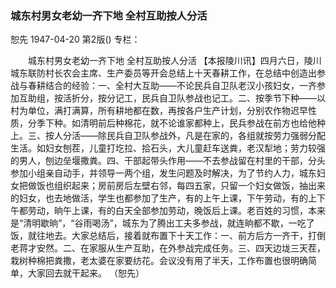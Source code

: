 ### 城东村男女老幼一齐下地  全村互助按人分活
恕先
1947-04-20
第2版()
专栏：

　　城东村男女老幼一齐下地
    全村互助按人分活
    【本报陵川讯】四月六日，陵川城东联防村长农会主席、生产委员等开会总结上十天春耕工作，在总结中创造出参战与春耕结合的经验：一、全村大互助——不论民兵自卫队老汉小孩妇女，一齐参加互助组，按活折分，按分记工，民兵自卫队参战也记工。二、按季节下种——以村为单位，满打满算，所有耕地都在数，再按各户生产计划，分别农作物迟早性质，分季下种。如清明前后种棉花，就不论谁家都种上，民兵参战在前方也给他种上。三、按人分活——除民兵自卫队参战外，凡是在家的，各组就按劳力强弱分配生活。如妇女刨茬，儿童打圪拉、拾石头，大儿童赶车送粪，老汉犁地；劳力较强的男人，刨边垒堰撒粪。四、干部起带头作用——不去参战留在村里的干部，分头参加小组亲自动手，并领导一两个组，发生问题及时解决，为了节约人力，城东妇女把做饭也组织起来；房前房后左壁右邻，每四五家，只留一个妇女做饭，抽出来的妇女，也去地做活，学生也都参加了生产，有的上午上课，下午劳动，有的上下午都劳动，晌午上课，有的白天全部参加劳动，晚饭后上课。老百姓的习惯，本来是“清明歇晌”，“谷雨喝汤”，城东为了腾出工夫多参战，就连晌都不歇，一吃了饭，就往地去。大家总结后，接着就布置下十天工作：一、前方后方一齐干，打倒老蒋才安然。二、在家服从生产互助，在外参战完成任务。三、四天边垅三天茬，栽树种棉把粪撒，老太婆在家要纺花。会议没有用了半天，工作布置也很明确简单，大家回去就干起来。          （恕先）
